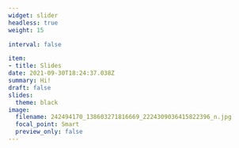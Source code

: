 ```yaml
---
widget: slider
headless: true
weight: 15

interval: false

item:
- title: Slides
date: 2021-09-30T18:24:37.038Z
summary: Hi!
draft: false
slides:
  theme: black
image:
  filename: 242494170_138603271816669_2224309036415822396_n.jpg
  focal_point: Smart
  preview_only: false
---
```

